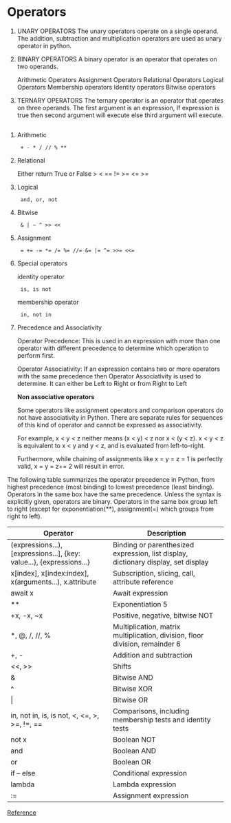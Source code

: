 # Operators

1. UNARY OPERATORS
The unary operators operate on a single operand. The addition, subtraction and multiplication operators are used as unary operator in python.

2. BINARY OPERATORS
A binary operator is an operator that operates on two operands.

	Arithmetic Operators
	Assignment Operators
	Relational Operators
	Logical Operators
	Membership operators
	Identity operators
	Bitwise operators

3. TERNARY OPERATORS
The ternary operator is an operator that operates on three operands. The first argument is an expression, If expression is true then second argument will execute else third argument will execute.

##
1. Arithmetic

		+ - * / // % **

2. Relational 
	
	Either return True or False
		> < == != >= <= >= 

3. Logical 
		
		and, or, not

4. Bitwise 

		& | ~ ^ >> <<

5. Assignment 

		= += -= *= /= %= //= &= |= ^= >>= <<=

6. Special operators

	identity operator
	
		is, is not

	membership operator

		in, not in

7. Precedence and Associativity 

	Operator Precedence: This is used in an expression with more than one operator with different precedence to determine which operation to perform first.

	Operator Associativity: If an expression contains two or more operators with the same precedence then Operator Associativity is used to determine. It can either be Left to Right or from Right to Left

	**Non associative operators**

	Some operators like assignment operators and comparison operators do not have associativity in Python. There are separate rules for sequences of this kind of operator and cannot be expressed as associativity.

	For example, x < y < z neither means (x < y) < z nor x < (y < z). x < y < z is equivalent to x < y and y < z, and is evaluated from left-to-right.

	Furthermore, while chaining of assignments like x = y = z = 1 is perfectly valid, x = y = z+= 2 will result in error.

The following table summarizes the operator precedence in Python, from highest precedence (most binding) to lowest precedence (least binding). Operators in the same box have the same precedence. Unless the syntax is explicitly given, operators are binary. Operators in the same box group left to right (except for exponentiation(**), assignment(=) which groups from right to left).


| Operator                                                              	| Description                                                                        	|
|-----------------------------------------------------------------------	|------------------------------------------------------------------------------------	|
| (expressions...), [expressions...], {key: value...}, {expressions...} 	| Binding or parenthesized expression, list display, dictionary display, set display 	|
| x[index], x[index:index], x(arguments...), x.attribute                	| Subscription, slicing, call, attribute reference                                   	|
| await x                                                               	| Await expression                                                                   	|
| **                                                                    	| Exponentiation 5                                                                   	|
| +x, -x, ~x                                                            	| Positive, negative, bitwise NOT                                                    	|
| *, @, /, //, %                                                        	| Multiplication, matrix multiplication, division, floor division, remainder 6       	|
| +, -                                                                  	| Addition and subtraction                                                           	|
| <<, >>                                                                	| Shifts                                                                             	|
| &                                                                     	| Bitwise AND                                                                        	|
| ^                                                                     	| Bitwise XOR                                                                        	|
| \|                                                                    	| Bitwise OR                                                                         	|
| in, not in, is, is not, <, <=, >, >=, !=, ==                          	| Comparisons, including membership tests and identity tests                         	|
| not x                                                                 	| Boolean NOT                                                                        	|
| and                                                                   	| Boolean AND                                                                        	|
| or                                                                    	| Boolean OR                                                                         	|
| if – else                                                             	| Conditional expression                                                             	|
| lambda                                                                	| Lambda expression                                                                  	|
| :=                                                                    	| Assignment expression                                                              	|
[Reference](https://docs.python.org/3/reference/expressions.html#operator-precedence)